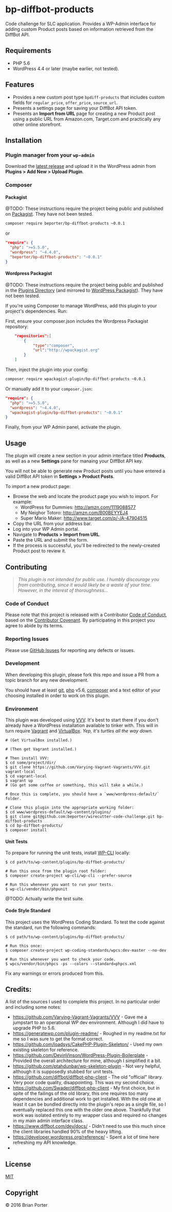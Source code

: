 # bp-diffbot-products

Code challenge for SLC application. Provides a WP-Admin interface for adding custom Product posts based on information retrieved from the DiffBot API.


## Requirements

* PHP 5.6
* WordPress 4.4 or later (maybe earlier, not tested).


## Features

* Provides a new custom post type `bpdiff-products` that includes custom fields for `regular_price`, `offer_price`, `source_url`.
* Presents a settings page for saving your DiffBot API token.
* Presents an **Import from URL** page for creating a new Product post using a public URL from Amazon.com, Target.com and practically any other online storefront.


## Installation


### Plugin manager from your `wp-admin`

Download the [latest release](https://github.com/dbeporter/wirecutter-code-challenge/releases) and upload it in the WordPress admin from **Plugins > Add New > Upload Plugin**.


### Composer


#### Packagist

@TODO: These instructions require the project being public and published on [Packagist](https://packagist.org). They have not been tested.

```sh
composer require beporter/bp-diffbot-products ~0.0.1
```

or

```json
"require": {
  "php": ">=5.5.0",
  "wordpress": "~4.4.0",
  "beporter/bp-diffbot-products": "~0.0.1"
}
```

#### Wordpress Packagist

@TODO: These instructions require the project being public and published in the [Plugins Directory](https://wordpress.org/plugins/) (and mirrored to [WordPress Packagist](http://wpackagist.org/)). They have not been tested.

If you're using Composer to manage WordPress, add this plugin to your project's dependencies. Run:

First, ensure your composer.json includes the Wordpress Packagist repository:

```json
    "repositories":[
        {
            "type":"composer",
            "url":"http://wpackagist.org"
        }
    ]
```

Then, inject the plugin into your config:

```sh
composer require wpackagist-plugin/bp-diffbot-products ~0.0.1
```

Or manually add it to your `composer.json`:

```json
"require": {
  "php": ">=5.5.0",
  "wordpress": "~4.4.0",
  "wpackagist-plugin/bp-diffbot-products": "~0.0.1"
}
```

Finally, from your WP Admin panel, activate the plugin.


## Usage

The plugin will create a new section in your admin interface titled **Products**, as well as a new **Settings** pane for manaing your DiffBot API key.

You will not be able to generate new Product posts until you have entered a valid DiffBot API token in **Settings > Product Posts**.

To import a new product page:

* Browse the web and locate the product page you wish to import. For example:
	* WordPress for Dummies: http://amzn.com/1119088577
	* My Neighor Totoro: http://amzn.com/B00BEYYEJ4
	* Super Mario Maker: http://www.target.com/p/-/A-47904515
* Copy the URL from your address bar.
* Log into your WP Admin portal.
* Navigate to **Products > Import from URL**.
* Paste the URL and submit the form.
* If the process is successful, you'll be redirected to the newly-created Product post to review it.


## Contributing

> _This plugin is not intended for public use. I humbly discourage you from contributing, since it would likely be a waste of your time. However, in the interest of thoroughness..._


### Code of Conduct

Please note that this project is released with a Contributor [Code of Conduct](CODE_OF_CONDUCT.md), based on the [Contributor Covenant](http://contributor-covenant.org/). By participating in this project you agree to abide by its terms.


### Reporting Issues

Please use [GitHub Isuses](https://github.com/dbeporter/wirecutter-code-challenge/issues) for reporting any defects or issues.


### Development

When developing this plugin, please fork this repo and issue a PR from a topic branch for any new development.

You should have at least [git](https://git-scm.com/downloads), [php](https://secure.php.net/manual/en/install.php) v5.6, [composer](https://getcomposer.org/doc/00-intro.md) and a text editor of your choosing installed in order to work on this plugin.


### Environment

This plugin was developed using [VVV](https://github.com/Varying-Vagrant-Vagrants/VVV#the-first-vagrant-up). It's best to start there if you don't already have a WordPress installation available to tinker with. This will in turn require [Vagrant](https://www.vagrantup.com/downloads.html) and [VirtualBox](https://www.virtualbox.org/wiki/Downloads). _Yep, it's turtles all the way down._

```shell
# (Get VirtualBox installed.)

# (Then get Vagrant installed.)

# Then install VVV:
$ cd some/project/dir/
$ git clone https://github.com/Varying-Vagrant-Vagrants/VVV.git vagrant-local
$ cd vagrant-local
$ vagrant up
# (Go get some coffee or something, this will take a while.)

# Once this is complete, you should have a `www/wordpress-default/` folder.

# Clone this plugin into the appropriate working folder:
$ cd www/wordpress-default/wp-content/plugins/
$ git clone git@github.com:beporter/wirecutter-code-challenge.git bp-diffbot-products
$ cd bp-diffbot-products/
$ composer install
```


#### Unit Tests

To prepare for running the unit tests, install [WP-CLI](http://wp-cli.org/) locally:

```shell
$ cd path/to/wp-content/plugins/bp-diffbot-products/

# Run this once from the plugin root folder:
$ composer create-project wp-cli/wp-cli --prefer-source

# Run this whenever you want to run your tests.
$ wp-cli/vendor/bin/phpunit
```

@TODO: Actually write the test suite.


#### Code Style Standard

This project uses the WordPress Coding Standard. To test the code against the standard, run the following commands:

```shell
$ cd path/to/wp-content/plugins/bp-diffbot-products/

# Run this once:
$ composer create-project wp-coding-standards/wpcs:dev-master --no-dev

# Run this whenever you want to check your code.
$ wpcs/vendor/bin/phpcs -ps --colors --standard=phpcs.xml
```

Fix any warnings or errors produced from this.


## Credits:

A list of the sources I used to complete this project. In no particular order and including some notes:

* https://github.com/Varying-Vagrant-Vagrants/VVV - Gave me a jumpstart to an operational WP dev environment. Although I did have to upgrade PHP to 5.6.
* https://generatewp.com/plugin-readme/ - Roughed in my readme.txt for me so I was sure to get the format correct.
* https://github.com/loadsys/CakePHP-Plugin-Skeleton/ - Used my own existing skeleton for reference.
* https://github.com/DevinVinson/WordPress-Plugin-Boilerplate - Provided the overall architecture for mine, although I simplified it a bit.
* https://github.com/ptahdunbar/wp-skeleton-plugin - Not very helpful, although it is supposedly stubbed for unit tests.
* https://github.com/diffbot/diffbot-php-client - The old "official" library. Very poor code quality, disappointing. This was my second choice.
* https://github.com/Swader/diffbot-php-client - My first choice, but in spite of the failings of the old library, this one requires too many dependencies and additional work to get installed. With the old one at least it can be bundled directly into the plugin's repo as a single file, so I eventually replaced this one with the older one above. Thankfully that work was isolated entirely to my wrapper class and required no changes in my main admin interface class.
* https://www.diffbot.com/dev/docs/ - Didn't need to use this much since the client libraries handled 90% of the heavy lifting.
* https://developer.wordpress.org/reference/ - Spent a lot of time here refreshing my API knowledge.
*

## License

[MIT](LICENSE.md)


## Copyright

&copy; 2016 Brian Porter
